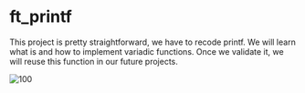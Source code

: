 # ft_printf

This project is pretty straightforward, we have to recode printf. 
We will learn what is and how to implement variadic functions. 
Once we validate it, we will reuse this function in our future projects.

![100](https://github.com/nedebies/ft_printf/assets/63536940/f1f6e1ca-174c-42d8-ab80-535f21db27f5)
